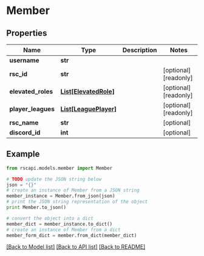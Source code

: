 # Member


## Properties
Name | Type | Description | Notes
------------ | ------------- | ------------- | -------------
**username** | **str** |  | 
**rsc_id** | **str** |  | [optional] [readonly] 
**elevated_roles** | [**List[ElevatedRole]**](ElevatedRole.md) |  | [optional] [readonly] 
**player_leagues** | [**List[LeaguePlayer]**](LeaguePlayer.md) |  | [optional] [readonly] 
**rsc_name** | **str** |  | [optional] 
**discord_id** | **int** |  | [optional] 

## Example

```python
from rscapi.models.member import Member

# TODO update the JSON string below
json = "{}"
# create an instance of Member from a JSON string
member_instance = Member.from_json(json)
# print the JSON string representation of the object
print Member.to_json()

# convert the object into a dict
member_dict = member_instance.to_dict()
# create an instance of Member from a dict
member_form_dict = member.from_dict(member_dict)
```
[[Back to Model list]](../README.md#documentation-for-models) [[Back to API list]](../README.md#documentation-for-api-endpoints) [[Back to README]](../README.md)


